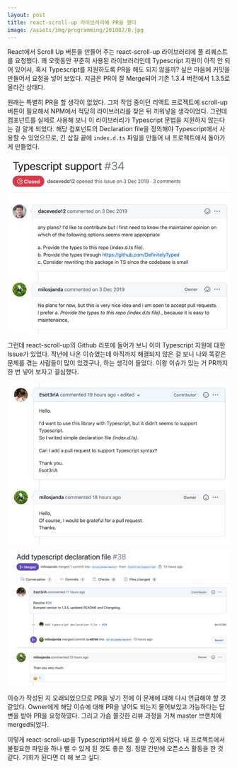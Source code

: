 ```yaml
---
layout: post
title: react-scroll-up 라이브러리에 PR을 했다
image: /assets/img/programming/201007/0.jpg
---
```


React에서 Scroll Up 버튼을 만들어 주는 react-scroll-up 라이브러리에 풀 리퀘스트를 요청했다.
꽤 오랫동안 꾸준히 사용된 라이브러리인데 Typescript 지원이 아직 안 되어 있어서,
혹시 Typescript를 지원하도록 PR을 해도 되지 않을까? 싶은 마음에 커밋을 만들어서 요청을 넣어 보았다.
지금은 PR이 잘 Merge되어 기존 1.3.4 버전에서 1.3.5로 올라간 상태다.

원래는 특별히 PR을 할 생각이 없었다.
그저 작업 중이던 리액트 프로젝트에 scroll-up 버튼이 필요해서 NPM에서 적당히 라이브러리를 찾은 뒤 끼워넣을 생각이었다.
그런데 컴포넌트를 실제로 사용해 보니 이 라이브러리가 Typescript 문법을 지원하지 않는다는 걸 알게 되었다.
해당 컴포넌트의 Declaration file을 정의해야 Typescript에서 사용할 수 있었으므로,
긴 삽질 끝에 `index.d.ts` 파일을 만들어 내 프로젝트에서 돌아가게 만들었다.

![1](/assets/img/programming/201007/1.jpg)

그런데 react-scroll-up의 Github 리포에 들어가 보니 이미 Typescript 지원에 대한 Issue가 있었다.
작년에 나온 이슈였는데 아직까지 해결되지 않은 걸 보니 나와 똑같은 문제를 겪는 사람들이 많이 있겠구나, 하는 생각이 들었다.
이왕 이슈가 있는 거 PR까지 한 번 넣어 보자고 결심했다.

![2](/assets/img/programming/201007/2.jpg)

![3](/assets/img/programming/201007/3.jpg)

이슈가 작성된 지 오래되었으므로 PR을 넣기 전에 이 문제에 대해 다시 언급해야 할 것 같았다.
Owner에게 해당 이슈에 대해 PR을 넣어도 되는지 물어보았고 가능하다는 답변을 받아 PR을 요청하였다.
그리고 가슴 쫄깃한 리뷰 과정을 거쳐 master 브랜치에 merged되었다.

이렇게 react-scroll-up을 Typescript에서 바로 쓸 수 있게 되었다.
내 프로젝트에서 불필요한 파일을 하나 뺄 수 있게 된 것도 좋은 점.
정말 간만에 오픈소스 활동을 한 것 같다. 기회가 된다면 더 해 보고 싶다.

